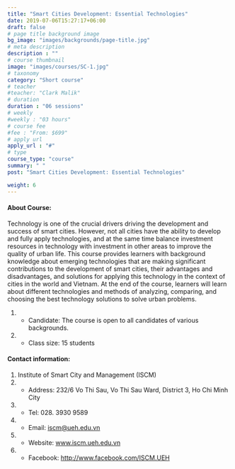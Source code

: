 ```yaml
---
title: "Smart Cities Development: Essential Technologies"
date: 2019-07-06T15:27:17+06:00
draft: false
# page title background image
bg_image: "images/backgrounds/page-title.jpg"
# meta description
description : ""
# course thumbnail
image: "images/courses/SC-1.jpg"
# taxonomy
category: "Short course"
# teacher
#teacher: "Clark Malik"
# duration
duration : "06 sessions"
# weekly
#weekly : "03 hours"
# course fee
#fee : "From: $699"
# apply url
apply_url : "#"
# type
course_type: "course"
summary: " "
post: "Smart Cities Development: Essential Technologies"

weight: 6
---
```


#### About Course:

Technology is one of the crucial drivers driving the development and success of smart cities. However, not all cities have the ability to develop and fully apply technologies, and at the same time balance investment resources in technology with investment in other areas to improve the quality of urban life. This course provides learners with background knowledge about emerging technologies that are making significant contributions to the development of smart cities, their advantages and disadvantages, and solutions for applying this technology in the context of cities in the world and Vietnam. At the end of the course, learners will learn about different technologies and methods of analyzing, comparing, and choosing the best technology solutions to solve urban problems.

  
1. * Candidate: The course is open to all candidates of various backgrounds.
2. * Class size: 15 students

#### Contact information: 
1. Institute of Smart City and Management (ISCM)
2. * Address: 232/6 Vo Thi Sau, Vo Thi Sau Ward, District 3, Ho Chi Minh City
3. * Tel: 028. 3930 9589
3. * Email: iscm@ueh.edu.vn 
3. * Website: www.iscm.ueh.edu.vn
5. * Facebook: http://www.facebook.com/ISCM.UEH
